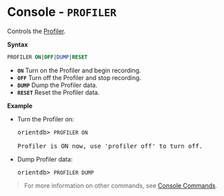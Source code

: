 # Console - `PROFILER`

Controls the [Profiler](Profiler.md).

**Syntax**

```sql
PROFILER ON|OFF|DUMP|RESET
```
- **`ON`** Turn on the Profiler and begin recording.
- **`OFF`** Turn off the Profiler and stop recording.
- **`DUMP`** Dump the Profiler data.
- **`RESET`** Reset the Profiler data.

**Example**

- Turn the Profiler on:

  <pre>
  orientdb> <code class='lang-sql userinput'>PROFILER ON</code>

  Profiler is ON now, use 'profiler off' to turn off.
  </pre>

- Dump Profiler data:

  <pre>
  orientdb> <code class='lang-sql userinput'>PROFILER DUMP</code>
  </pre>


>For more information on other commands, see [Console Commands](Console-Commands.md).
